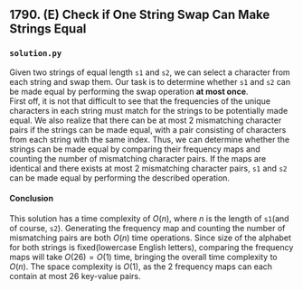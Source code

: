 ## 1790. (E) Check if One String Swap Can Make Strings Equal

### `solution.py`
Given two strings of equal length `s1` and `s2`, we can select a character from each string and swap them. Our task is to determine whether `s1` and `s2` can be made equal by performing the swap operation **at most once**.  
First off, it is not that difficult to see that the frequencies of the unique characters in each string must match for the strings to be potentially made equal. We also realize that there can be at most 2 mismatching character pairs if the strings can be made equal, with a pair consisting of characters from each string with the same index. Thus, we can determine whether the strings can be made equal by comparing their frequency maps and counting the number of mismatching character pairs. If the maps are identical and there exists at most 2 mismatching character pairs, `s1` and `s2` can be made equal by performing the described operation.  

#### Conclusion
This solution has a time complexity of $O(n)$, where $n$ is the length of `s1`(and of course, `s2`). Generating the frequency map and counting the number of mismatching pairs are both $O(n)$ time operations. Since size of the alphabet for both strings is fixed(lowercase English letters), comparing the frequency maps will take $O(26) = O(1)$ time, bringing the overall time complexity to $O(n)$. The space complexity is $O(1)$, as the 2 frequency maps can each contain at most $26$ key-value pairs.  
  

